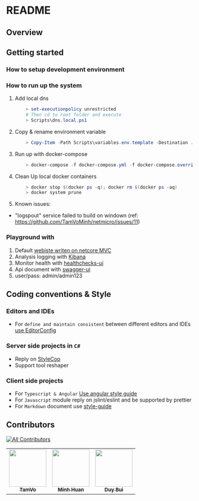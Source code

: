 # README

## Overview

## Getting started

### How to setup development environment

### How to run up the system

1. Add local dns

    ```powershell
        > set-executionpolicy unrestricted
        # Then cd to root folder and execute
        > Scripts\dns.local.ps1
    ```

1. Copy & rename environment variable

    ```powershell
        > Copy-Item -Path Scripts\variables.env.template -Destination .env
    ```

1. Run up with docker-compose

    ```powershell
        > docker-compose -f docker-compose.yml -f docker-compose.override.yml -f DevOnly/docker-compose.yml -f Elk/docker-compose.yml -f Clients/docker-compose.yml up -d
    ```

1. Clean Up local docker containers

    ```powershell
        > docker stop $(docker ps -q); docker rm $(docker ps -aq)
        > docker system prune
    ```

1. Known issues:

- "logspout" service failed to build on windown (ref: https://github.com/TamVoMinh/netmicro/issues/11)


### Playground with

1. Default [webiste writen on netcore MVC](http://nmro.local)
1. Analysis logging with [Kibana](http://isys.nmro.local/elk)
1. Monitor health with [healthchecks-ui](http://isys.nmro.local/health/status)
1. Api document with [swagger-ui](http://isys.nmro.local/health/status)
1. user/pass: admin/admin123

## Coding conventions & Style

### Editors and IDEs

* For `define and maintain consistent` between different editors and IDEs [use EditorConfig](http://editorconfig.org)

### Server side projects in `C#`

* Reply on [StyleCop](https://github.com/StyleCop/StyleCop.ReSharper)
* Support tool reshaper

### Client side projects

* For `Typescript & Angular` [Use angular style guide](https://angular.io/guide/styleguide)
* For `Javascript` module reply on jslint/eslint and be supported by prettier
* For `Markdown` document use [style-guide](https://arcticicestudio.github.io/styleguide-markdown/rules/)

## Contributors
<!-- ALL-CONTRIBUTORS-BADGE:START - Do not remove or modify this section -->
[![All Contributors](https://img.shields.io/badge/all_contributors-3-orange.svg?style=flat-square)](#contributors)
<!-- ALL-CONTRIBUTORS-BADGE:END --> 
 <!-- ALL-CONTRIBUTORS-LIST:START - Do not remove or modify this section -->
<!-- prettier-ignore-start -->
<!-- markdownlint-disable -->
<table>
  <tr>
    <td align="center"><a href="https://github.com/TamVoMinh"><img src="https://avatars2.githubusercontent.com/u/21242164?v=4" width="100px;" alt=""/><br /><sub><b>TamVo</b></sub></a></td>
    <td align="center"><a href="https://github.com/minhhuan2210"><img src="https://avatars1.githubusercontent.com/u/43345758?v=4" width="100px;" alt=""/><br /><sub><b>Minh Huan</b></sub></a></td>
    <td align="center"><a href="https://github.com/duybt"><img src="https://avatars3.githubusercontent.com/u/16505992?v=4" width="100px;" alt=""/><br /><sub><b>Duy Bui</b></sub></a></td>
  </tr>
</table>

<!-- markdownlint-enable -->
<!-- prettier-ignore-end -->
<!-- ALL-CONTRIBUTORS-LIST:END -->

